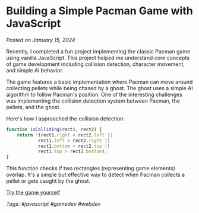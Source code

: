 # Building a Simple Pacman Game with JavaScript

*Posted on January 15, 2024*

Recently, I completed a fun project implementing the classic Pacman game using vanilla JavaScript. This project helped me understand core concepts of game development including collision detection, character movement, and simple AI behavior.

The game features a basic implementation where Pacman can move around collecting pellets while being chased by a ghost. The ghost uses a simple AI algorithm to follow Pacman's position. One of the interesting challenges was implementing the collision detection system between Pacman, the pellets, and the ghost.

Here's how I approached the collision detection:
```javascript
function isColliding(rect1, rect2) {
    return !(rect1.right < rect2.left || 
            rect1.left > rect2.right || 
            rect1.bottom < rect2.top || 
            rect1.top > rect2.bottom);
}
```

This function checks if two rectangles (representing game elements) overlap. It's a simple but effective way to detect when Pacman collects a pellet or gets caught by the ghost.

[Try the game yourself](/course_content/pacman.md)

*Tags: #javascript #gamedev #webdev*


